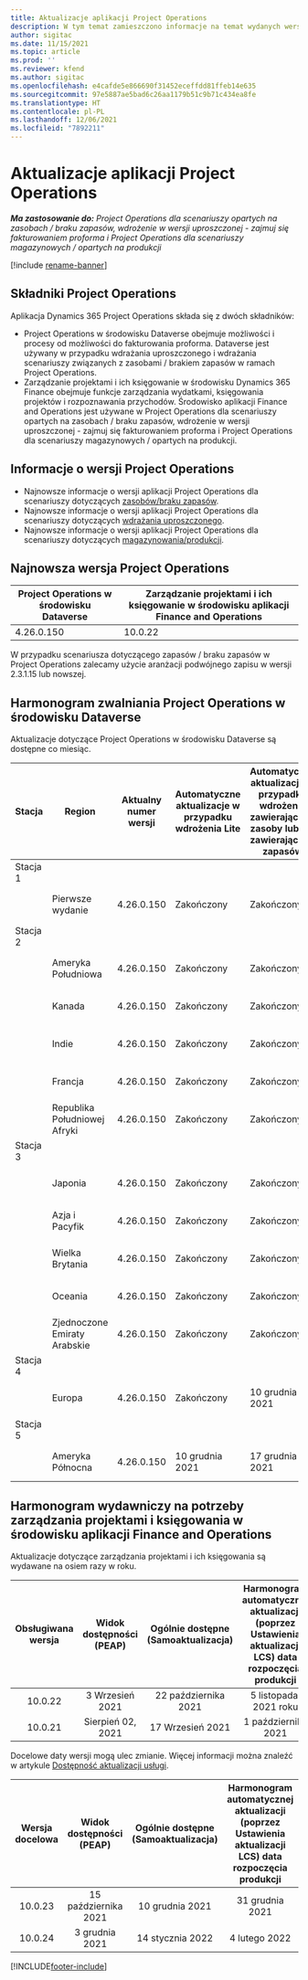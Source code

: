 ```yaml
---
title: Aktualizacje aplikacji Project Operations
description: W tym temat zamieszczono informacje na temat wydanych wersji aplikacji Dynamics 365 Project Operations.
author: sigitac
ms.date: 11/15/2021
ms.topic: article
ms.prod: ''
ms.reviewer: kfend
ms.author: sigitac
ms.openlocfilehash: e4cafde5e866690f31452eceffdd81ffeb14e635
ms.sourcegitcommit: 97e5887ae5bad6c26aa1179b51c9b71c434ea8fe
ms.translationtype: HT
ms.contentlocale: pl-PL
ms.lasthandoff: 12/06/2021
ms.locfileid: "7892211"
---
```

# <a name="project-operations-updates"></a>Aktualizacje aplikacji Project Operations

_**Ma zastosowanie do:** Project Operations dla scenariuszy opartych na zasobach / braku zapasów, wdrożenie w wersji uproszczonej - zajmuj się fakturowaniem proforma i Project Operations dla scenariuszy magazynowych / opartych na produkcji_

[!include [rename-banner](~/includes/cc-data-platform-banner.md)]

## <a name="project-operations-components"></a>Składniki Project Operations

Aplikacja Dynamics 365 Project Operations składa się z dwóch składników:

- Project Operations w środowisku Dataverse obejmuje możliwości i procesy od możliwości do fakturowania proforma. Dataverse jest używany w przypadku wdrażania uproszczonego i wdrażania scenariuszy związanych z zasobami / brakiem zapasów w ramach Project Operations.
- Zarządzanie projektami i ich księgowanie w środowisku Dynamics 365 Finance obejmuje funkcje zarządzania wydatkami, księgowania projektów i rozpoznawania przychodów. Środowisko aplikacji Finance and Operations jest używane w Project Operations dla scenariuszy opartych na zasobach / braku zapasów, wdrożenie w wersji uproszczonej - zajmuj się fakturowaniem proforma i Project Operations dla scenariuszy magazynowych / opartych na produkcji.

## <a name="project-operations-release-notes"></a>Informacje o wersji Project Operations
- Najnowsze informacje o wersji aplikacji Project Operations dla scenariuszy dotyczących [zasobów/braku zapasów](whats-new-nov-2021-resource-based.md).
- Najnowsze informacje o wersji aplikacji Project Operations dla scenariuszy dotyczących [wdrażania uproszczonego](../pro/whats-new/whats-new-nov-2021-lite.md).
- Najnowsze informacje o wersji aplikacji Project Operations dla scenariuszy dotyczących [magazynowania/produkcji](../prod-pma/whats-new/whats-new-oct-2021-stocked.md).

## <a name="project-operations-latest-version"></a>Najnowsza wersja Project Operations

| Project Operations w środowisku Dataverse | Zarządzanie projektami i ich księgowanie w środowisku aplikacji Finance and Operations | 
| --- | --- |
| 4.26.0.150 | 10.0.22 |

W przypadku scenariusza dotyczącego zapasów / braku zapasów w Project Operations zalecamy użycie aranżacji podwójnego zapisu w wersji 2.3.1.15 lub nowszej.

## <a name="release-schedule-for-project-operations-on-dataverse-environment"></a>Harmonogram zwalniania Project Operations w środowisku Dataverse

Aktualizacje dotyczące Project Operations w środowisku Dataverse są dostępne co miesiąc. 

| Stacja | Region | Aktualny numer wersji | Automatyczne aktualizacje w przypadku wdrożenia Lite | Automatyczne aktualizacje w przypadku wdrożenia zawierającego zasoby lub nie zawierającego zapasów | Następny numer wersji | Następna wersja ogólnie dostępna |
|-----------|-----------------------|-----------------|--------------------|---------------------|---------------------|---------------------|
| Stacja 1 |   &nbsp;              |    &nbsp;       | &nbsp;             |      &nbsp;         |      &nbsp;         |      &nbsp;         |
|   &nbsp;  | Pierwsze wydanie         |  4.26.0.150     | Zakończony           | Zakończony            | Do ustalenia                 | 06 grudnia 2021   |
| Stacja 2 |   &nbsp;              |    &nbsp;       | &nbsp;             |      &nbsp;         |      &nbsp;         |      &nbsp;         |
|   &nbsp;  | Ameryka Południowa         |  4.26.0.150     | Zakończony           | Zakończony            | Do ustalenia                 | 06 grudnia 2021   |
|   &nbsp;  | Kanada                |  4.26.0.150     | Zakończony           | Zakończony            | Do ustalenia                 | 06 grudnia 2021   |
|   &nbsp;  | Indie                 |  4.26.0.150     | Zakończony           | Zakończony            | Do ustalenia                 | 06 grudnia 2021   |
|   &nbsp;  | Francja                |  4.26.0.150     | Zakończony           | Zakończony            | Do ustalenia                 | 06 grudnia 2021   |
|   &nbsp;  | Republika Południowej Afryki          |  4.26.0.150     | Zakończony           | Zakończony            | Do ustalenia                 | 06 grudnia 2021   |
| Stacja 3 |      &nbsp;           |     &nbsp;      |     &nbsp;         |      &nbsp;         |      &nbsp;         |      &nbsp;         |
|   &nbsp;  | Japonia                 |  4.26.0.150     | Zakończony           | Zakończony            | Do ustalenia                 | 10 grudnia 2021   |
|   &nbsp;  | Azja i Pacyfik          |  4.26.0.150     | Zakończony           | Zakończony            | Do ustalenia                 | 10 grudnia 2021   |
|   &nbsp;  | Wielka Brytania         |  4.26.0.150     | Zakończony           | Zakończony            | Do ustalenia                 | 10 grudnia 2021   |
|   &nbsp;  | Oceania               |  4.26.0.150     | Zakończony           | Zakończony            | Do ustalenia                 | 10 grudnia 2021   |
|   &nbsp;  | Zjednoczone Emiraty Arabskie  |  4.26.0.150     | Zakończony           | Zakończony            | Do ustalenia                 | 10 grudnia 2021   |
| Stacja 4 |     &nbsp;            |     &nbsp;      |     &nbsp;         |      &nbsp;         |      &nbsp;         |      &nbsp;         |
|   &nbsp;  | Europa                |  4.26.0.150     | Zakończony           | 10 grudnia 2021   | Do ustalenia                 | 17 grudnia 2021   |
| Stacja 5 |     &nbsp;            |     &nbsp;      |     &nbsp;         |      &nbsp;         |      &nbsp;         |      &nbsp;         |
|   &nbsp;  | Ameryka Północna         |  4.26.0.150     | 10 grudnia 2021  | 17 grudnia 2021   | Do ustalenia                 | 07 stycznia 2022    |


## <a name="release-schedule-for-project-management-and-accounting-in-the-finance-and-operations-apps-environment"></a>Harmonogram wydawniczy na potrzeby zarządzania projektami i księgowania w środowisku aplikacji Finance and Operations

Aktualizacje dotyczące zarządzania projektami i ich księgowania są wydawane na osiem razy w roku.

|Obsługiwana wersja| Widok dostępności (PEAP) | Ogólnie dostępne (Samoaktualizacja) | Harmonogram automatycznej aktualizacji (poprzez Ustawienia aktualizacji LCS) data rozpoczęcia produkcji |   Koniec świadczenia usług   |
|:---------------:|:---------------------------:|:---------------------------------:|:--------------------------------------------------------------------:|:------------------:|
|     10.0.22     |      3 Wrzesień 2021      |        22 października 2021           |                          5 listopada, 2021 roku                            | 14 stycznia 2022   |
|    10.0.21      |         Sierpień 02, 2021     |           17 Wrzesień 2021      |                             1 października 2021                          |  10 grudnia 2021 |


Docelowe daty wersji mogą ulec zmianie. Więcej informacji można znaleźć w artykule [Dostępność aktualizacji usługi](/dynamics365/fin-ops-core/fin-ops/get-started/public-preview-releases?toc=%2fdynamics365%2ffinance%2ftoc.json).

|Wersja docelowa | Widok dostępności (PEAP) | Ogólnie dostępne (Samoaktualizacja) | Harmonogram automatycznej aktualizacji (poprzez Ustawienia aktualizacji LCS) data rozpoczęcia produkcji |   Koniec świadczenia usług   |
|:---------------:|:---------------------------:|:---------------------------------:|:--------------------------------------------------------------------:|:------------------:|
|     10.0.23     |      15 października 2021       |        10 grudnia 2021          |                          31 grudnia 2021                           | 18 marca 2022     |
|     10.0.24     |      3 grudnia 2021       |        14 stycznia 2022           |                          4 lutego 2022                            | 15 kwietnia 2022     |

[!INCLUDE[footer-include](../includes/footer-banner.md)]
